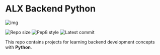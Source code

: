 # ALX Backend Python

![img](https://assets.imaginablefutures.com/media/images/ALX_Logo.max-200x150.png)

![Repo size](https://img.shields.io/github/repo-size/desniland/alx-backend-python)
![Pep8 style](https://img.shields.io/badge/PEP8-style%20guide-purple?style=round-square)
![Latest commit](https://img.shields.io/github/last-commit/desniland/alx-backend-python/main?style=round-square)

This repo contains projects for learning backend development concepts with __Python__.
